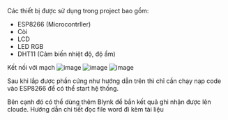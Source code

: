 Các thiết bị được sử dụng trong project bao gồm: 
- ESP8266 (Microcontrller)
- Còi
- LCD 
- LED RGB
- DHT11 (Cảm biến nhiệt độ, độ ẩm)

Kết nối với mạch 
![image](https://github.com/Rabbitdang/ioTProject01/assets/86316571/1f2638c8-0554-449a-99f0-c8d8aadd1408)
![image](https://github.com/Rabbitdang/ioTProject01/assets/86316571/e814d84e-7784-4598-9ac4-a610a14823d0)
![image](https://github.com/Rabbitdang/ioTProject01/assets/86316571/981ceb91-dbce-474a-a529-b6b773eab280)

Sau khi lắp được phần cứng như hướng dẫn trên thì chỉ cần chạy nạp code vào ESP8266 để có thể start hệ thống. 

Bên cạnh đó có thể dùng thêm Blynk để bắn kết quả ghi nhận được lên cloude. Hướng dẫn chi tiết đọc file word đi kèm tài liệu 

